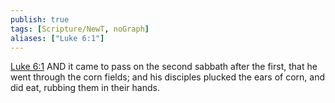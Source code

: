 ```yaml
---
publish: true
tags: [Scripture/NewT, noGraph]
aliases: ["Luke 6:1"]
---
```

[Luke 6:1](https://churchofjesuschrist.org/study/scriptures/nt/luke/6?lang=eng&id=p1#p1) AND it came to pass on the second sabbath after the first, that he went through the corn fields; and his disciples plucked the ears of corn, and did eat, rubbing them in their hands.
